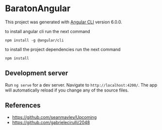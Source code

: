 # BaratonAngular

This project was generated with [Angular CLI](https://github.com/angular/angular-cli) version 6.0.0.

to install angular cli run the next command
```
npm install -g @angular/cli
```

to install the project dependencies run the next command
```
npm install
```

## Development server

Run `ng serve` for a dev server. Navigate to `http://localhost:4200/`. The app will automatically reload if you change any of the source files.


## References 
- https://github.com/seanmavley/Upcoming
- https://github.com/gabrielecirulli/2048